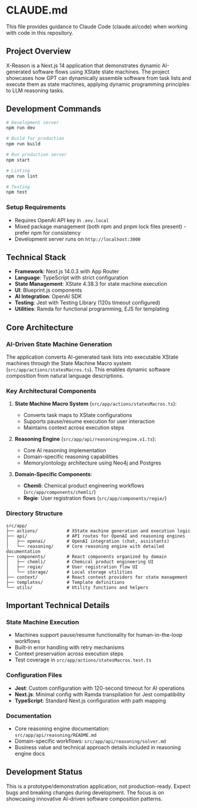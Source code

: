 # CLAUDE.md

This file provides guidance to Claude Code (claude.ai/code) when working with code in this repository.

## Project Overview

X-Reason is a Next.js 14 application that demonstrates dynamic AI-generated software flows using XState state machines. The project showcases how GPT can dynamically assemble software from task lists and execute them as state machines, applying dynamic programming principles to LLM reasoning tasks.

## Development Commands

```bash
# Development server
npm run dev

# Build for production
npm run build

# Run production server
npm start

# Linting
npm run lint

# Testing
npm test
```

### Setup Requirements
- Requires OpenAI API key in `.env.local`
- Mixed package management (both npm and pnpm lock files present) - prefer npm for consistency
- Development server runs on `http://localhost:3000`

## Technical Stack

- **Framework**: Next.js 14.0.3 with App Router
- **Language**: TypeScript with strict configuration
- **State Management**: XState 4.38.3 for state machine execution
- **UI**: Blueprint.js components
- **AI Integration**: OpenAI SDK
- **Testing**: Jest with Testing Library (120s timeout configured)
- **Utilities**: Ramda for functional programming, EJS for templating

## Core Architecture

### AI-Driven State Machine Generation
The application converts AI-generated task lists into executable XState machines through the State Machine Macro system (`src/app/actions/statesMacros.ts`). This enables dynamic software composition from natural language descriptions.

### Key Architectural Components

1. **State Machine Macro System** (`src/app/actions/statesMacros.ts`):
   - Converts task maps to XState configurations
   - Supports pause/resume execution for user interaction
   - Maintains context across execution steps

2. **Reasoning Engine** (`src/app/api/reasoning/engine.v1.ts`):
   - Core AI reasoning implementation
   - Domain-specific reasoning capabilities
   - Memory/ontology architecture using Neo4j and Postgres

3. **Domain-Specific Components**:
   - **Chemli**: Chemical product engineering workflows (`src/app/components/chemli/`)
   - **Regie**: User registration flows (`src/app/components/regie/`)

### Directory Structure

```
src/app/
├── actions/           # XState machine generation and execution logic
├── api/               # API routes for OpenAI and reasoning engines
│   ├── openai/        # OpenAI integration (chat, assistants)
│   └── reasoning/     # Core reasoning engine with detailed documentation
├── components/        # React components organized by domain
│   ├── chemli/        # Chemical product engineering UI
│   ├── regie/         # User registration flow UI
│   └── storage/       # Local storage utilities
├── context/           # React context providers for state management
├── templates/         # Template definitions
└── utils/             # Utility functions and helpers
```

## Important Technical Details

### State Machine Execution
- Machines support pause/resume functionality for human-in-the-loop workflows
- Built-in error handling with retry mechanisms
- Context preservation across execution steps
- Test coverage in `src/app/actions/statesMacros.test.ts`

### Configuration Files
- **Jest**: Custom configuration with 120-second timeout for AI operations
- **Next.js**: Minimal config with Ramda transpilation for Jest compatibility
- **TypeScript**: Standard Next.js configuration with path mapping

### Documentation
- Core reasoning engine documentation: `src/app/api/reasoning/README.md`
- Domain-specific workflows: `src/app/api/reasoning/solver.md`
- Business value and technical approach details included in reasoning engine docs

## Development Status

This is a prototype/demonstration application, not production-ready. Expect bugs and breaking changes during development. The focus is on showcasing innovative AI-driven software composition patterns.